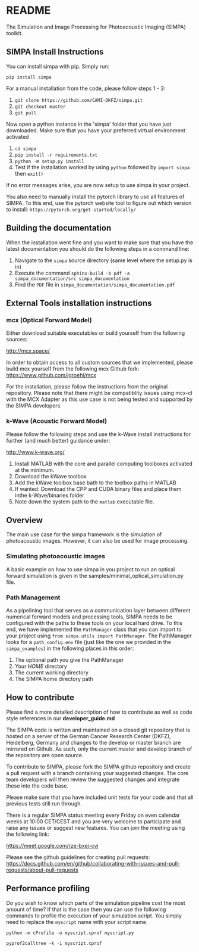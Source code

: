 # README

The Simulation and Image Processing for Photoacoustic Imaging (SIMPA) toolkit.

## SIMPA Install Instructions

You can install simpa with pip. Simply run:

`pip install simpa`

For a manual installation from the code, please follow steps 1 - 3:

1. `git clone https://github.com/CAMI-DKFZ/simpa.git`
2. `git checkout master`
3. `git pull`

Now open a python instance in the 'simpa' folder that you have just downloaded. Make sure that you have your preferred
virtual environment activated
1. `cd simpa`
2. `pip install -r requirements.txt`
3. `python -m setup.py install`
4. Test if the installation worked by using `python` followed by `import simpa` then `exit()`

If no error messages arise, you are now setup to use simpa in your project.

You also need to manually install the pytorch library to use all features of SIMPA.
To this end, use the pytorch website tool to figure out which version to install:
`https://pytorch.org/get-started/locally/`

## Building the documentation

When the installation went fine and you want to make sure that you have the latest documentation
you should do the following steps in a command line:

1. Navigate to the `simpa` source directory (same level where the setup.py is in)
2. Execute the command `sphinx-build -b pdf -a simpa_documentation/src simpa_documentation`
3. Find the `PDF` file in `simpa_documentation/simpa_documantation.pdf`

## External Tools installation instructions

### mcx (Optical Forward Model)

Either download suitable executables or build yourself from the following sources:

http://mcx.space/

In order to obtain access to all custom sources that we implemented, please build mcx yourself from the
following mcx Github fork:
https://www.github.com/jgroehl/mcx

For the installation, please follow the instructions from the original repository.
Please note that there might be compatiblity issues using mcx-cl with the MCX Adapter as this use case is not 
being tested and supported by the SIMPA developers.

### k-Wave (Acoustic Forward Model)

Please follow the following steps and use the k-Wave install instructions 
for further (and much better) guidance under:

http://www.k-wave.org/

1. Install MATLAB with the core and parallel computing toolboxes activated at the minimum.
2. Download the kWave toolbox
3. Add the kWave toolbox base bath to the toolbox paths in MATLAB
4. If wanted: Download the CPP and CUDA binary files and place them inthe k-Wave/binaries folder
5. Note down the system path to the `matlab` executable file.

## Overview

The main use case for the simpa framework is the simulation of photoacoustic images.
However, it can also be used for image processing.

### Simulating photoacoustic images

A basic example on how to use simpa in you project to run an optical forward simulation is given in the 
samples/minimal_optical_simulation.py file.

### Path Management

As a pipelining tool that serves as a communication layer between different numerical forward models and
processing tools, SIMPA needs to be configured with the paths to these tools on your local hard drive.
To this end, we have implemented the `PathManager` class that you can import to your project using
`from simpa.utils import PathManager`. The PathManager looks for a `path_config.env` file (just like the
one we provided in the `simpa_examples`) in the following places in this order:
1. The optional path you give the PathManager
2. Your $HOME$ directory
3. The current working directory
4. The SIMPA home directory path

## How to contribute

Please find a more detailed description of how to contribute as well as code style references in our **developer_guide.md**

The SIMPA code is written and maintained on a closed git repository that is hosted on a server
of the German Cancer Research Center (DKFZ), Heidelberg, Germany and changes to the develop or master branch are mirrored on Github.
As such, only the current master and develop branch of the repository are open source.

To contribute to SIMPA, please fork the SIMPA github repository and create a pull request with a branch containing your 
suggested changes. The core team developers will then review the suggested changes and integrate these into the code 
base.

Please make sure that you have included unit tests for your code and that all previous tests still run through.

There is a regular SIMPA status meeting every Friday on even calendar weeks at 10:00 CET/CEST and you are very welcome to participate and
raise any issues or suggest new features. You can join the meeting using the following link:

https://meet.google.com/rze-bxej-cvj

Please see the github guidelines for creating pull requests: https://docs.github.com/en/github/collaborating-with-issues-and-pull-requests/about-pull-requests


## Performance profiling

Do you wish to know which parts of the simulation pipeline cost the most amount of time? 
If that is the case then you can use the following commands to profile the execution of your simulation script.
You simply need to replace the `myscript` name with your script name.

`python -m cProfile -o myscript.cprof myscript.py`

`pyprof2calltree -k -i myscript.cprof`